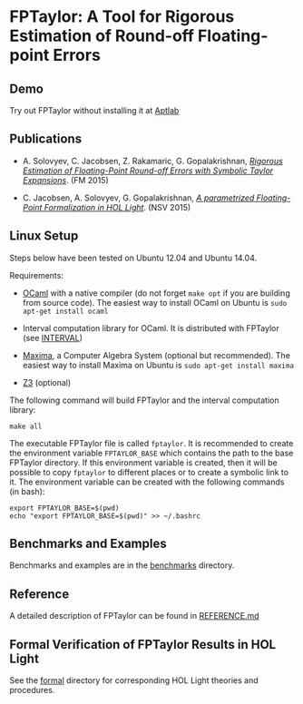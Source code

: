 FPTaylor: A Tool for Rigorous Estimation of Round-off Floating-point Errors
===========================================================================

Demo
----

Try out FPTaylor without installing it at
[Aptlab](https://www.aptlab.net/p/FPTaylor/FPTaylorVM)

Publications
------------

- A. Solovyev, C. Jacobsen, Z. Rakamaric, G. Gopalakrishnan,
[*Rigorous Estimation of Floating-Point Round-off Errors with Symbolic Taylor Expansions*](http://soarlab.org/2015/04/fm2015-sjrg/). (FM 2015)

- C. Jacobsen, A. Solovyev, G. Gopalakrishnan,
[*A parametrized Floating-Point Formalization in HOL Light*](http://www.cs.utah.edu/fv/papers/nsv15-fp-hol-light.pdf). (NSV 2015)

Linux Setup
-----------

Steps below have been tested on Ubuntu 12.04 and Ubuntu 14.04.

Requirements:

- [OCaml](http://ocaml.org/) with a native compiler (do
  not forget `make opt` if you are building from source code). 
  The easiest way to install OCaml on Ubuntu is `sudo apt-get install ocaml`

- Interval computation library for OCaml. It is distributed with FPTaylor 
  (see [INTERVAL](INTERVAL))

- [Maxima](http://maxima.sourceforge.net), a Computer Algebra System
  (optional but recommended).
  The easiest way to install Maxima on Ubuntu is `sudo apt-get install maxima`

- [Z3](https://github.com/Z3Prover/z3) (optional)


The following command will build FPTaylor and the interval computation library:

    make all

The executable FPTaylor file is called `fptaylor`. It is recommended
to create the environment variable `FPTAYLOR_BASE` which contains the
path to the base FPTaylor directory.  If this environment variable is
created, then it will be possible to copy `fptaylor` to different
places or to create a symbolic link to it. The environment variable
can be created with the following commands (in bash):

    export FPTAYLOR_BASE=$(pwd)
    echo "export FPTAYLOR_BASE=$(pwd)" >> ~/.bashrc

Benchmarks and Examples
-----------------------

Benchmarks and examples are in the [benchmarks](benchmarks) directory.

Reference
---------

A detailed description of FPTaylor can be found in
[REFERENCE.md](REFERENCE.md)

Formal Verification of FPTaylor Results in HOL Light
----------------------------------------------------

See the [formal](formal) directory for corresponding HOL Light
theories and procedures.
